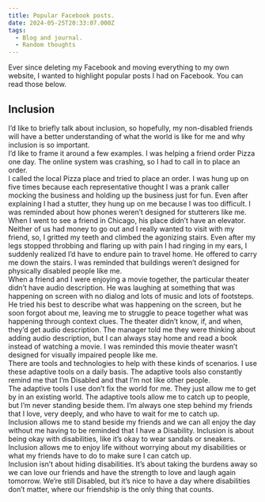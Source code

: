 ```yaml
---
title: Popular Facebook posts.
date: 2024-05-25T20:33:07.000Z
tags:
  - Blog and journal.
  - Random thoughts
---
```


Ever since deleting my Facebook and moving everything to my own website, I wanted to highlight popular posts I had on Facebook. You can read those below.

## Inclusion

I’d like to briefly talk about inclusion, so hopefully, my non-disabled friends will have a better understanding of what the world is like for me and why inclusion is so important.  
I’d like to frame it around a few examples. I was helping a friend order Pizza one day. The online system was crashing, so I had to call in to place an order.  
I called the local Pizza place and tried to place an order. I was hung up on five times because each representative thought I was a prank caller mocking the business and holding up the business just for fun. Even after explaining I had a stutter, they hung up on me because I was too difficult. I was reminded about how phones weren’t designed for stutterers like me.  
When I went to see a friend in Chicago, his place didn’t have an elevator. Neither of us had money to go out and I really wanted to visit with my friend, so, I gritted my teeth and climbed the agonizing stairs. Even after my legs stopped throbbing and flaring up with pain I had ringing in my ears, I suddenly realized I’d have to endure pain to travel home. He offered to carry me down the stairs. I was reminded that buildings weren’t designed for physically disabled people like me.  
When a friend and I were enjoying a movie together, the particular theater didn’t have audio description. He was laughing at something that was happening on screen with no dialog and lots of music and lots of footsteps. He tried his best to describe what was happening on the screen, but he soon forgot about me, leaving me to struggle to peace together what was happening through context clues. The theater didn’t know, if, and when, they’d get audio description. The manager told me they were thinking about adding audio description, but I can always stay home and read a book instead of watching a movie. I was reminded this movie theater wasn’t designed for visually impaired people like me.  
There are tools and technologies to help with these kinds of scenarios. I use these adaptive tools on a daily basis. The adaptive tools also constantly remind me that I’m Disabled and that I’m not like other people.  
The adaptive tools I use don’t fix the world for me. They just allow me to get by in an existing world. The adaptive tools allow me to catch up to people, but I’m never standing beside them. I’m always one step behind my friends that I love, very deeply, and who have to wait for me to catch up.  
Inclusion allows me to stand beside my friends and we can all enjoy the day without me having to be reminded that I have a Disability. Inclusion is about being okay with disabilities, like it’s okay to wear sandals or sneakers. Inclusion allows me to enjoy life without worrying about my disabilities or what my friends have to do to make sure I can catch up.  
Inclusion isn’t about hiding disabilities. It’s about taking the burdens away so we can love our friends and have the strength to love and laugh again tomorrow. We’re still Disabled, but it’s nice to have a day where disabilities don’t matter, where our friendship is the only thing that counts.
